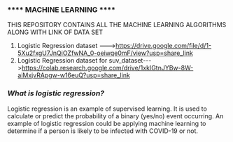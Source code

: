 ### **** MACHINE LEARNING  **** ###
THIS REPOSITORY CONTAINS ALL THE MACHINE LEARNING ALGORITHMS ALONG WITH LINK OF DATA SET

1. Logistic Regression dataset --->https://drive.google.com/file/d/1-5Xu2fxgU7JnQiOZfwNA_0-oeiwqe0mF/view?usp=share_link
2. Logistic Regression dataset for suv_dataset--->https://colab.research.google.com/drive/1xkIGtnJYBw-8W-aiMxjvRApgw-w16euQ?usp=share_link

### ***What is logistic regression?*** ###
Logistic regression is an example of supervised learning. It is used to calculate or predict the probability of a binary (yes/no) event occurring. An example of logistic regression could be applying machine learning to determine if a person is likely to be infected with COVID-19 or not.
